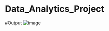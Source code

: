 # Data_Analytics_Project
#Output
![image](https://github.com/user-attachments/assets/550bb69d-3e5c-47dd-bf9e-6b564d8fa388)
